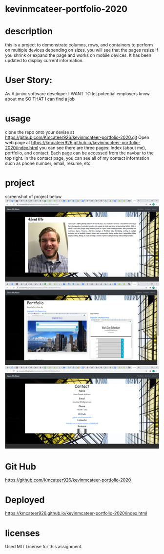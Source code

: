 # kevinmcateer-portfolio-2020

# description

this is a project to demonstrate columns, rows, and containers to perform on multiple devices depending on sizes.
you will see that the pages resize if you shrink or expand the page and works on mobile devices.  It has been updated to display current information.

# User Story:

As A junior software developer
I WANT TO let potential employers know about me
SO THAT I can find a job

# usage

clone the repo onto your devise at https://github.com/Kmcateer926/kevinmcateer-portfolio-2020.git
Open web page at https://kmcateer926.github.io/kevinmcateer-portfolio-2020/index.html
you can see there are three pages: Index (about me), portfolio, and contact. Each page can be accessed from the navbar to the top right.
In the contact page, you can see all of my contact information such as phone number, email, resume, etc.

# project

screenshot of project below
<img src="assets\images\2020-10-28 (5).png">
<img src="assets\images\2020-10-28 (6).png">
<img src="assets\images\2020-10-28 (4).png">

# Git Hub

https://github.com/Kmcateer926/kevinmcateer-portfolio-2020

# Deployed

https://kmcateer926.github.io/kevinmcateer-portfolio-2020/index.html

# licenses
Used MIT License for this assignment. 